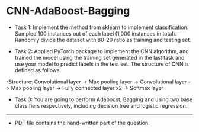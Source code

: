 # CNN-AdaBoost-Bagging

- Task 1:
Implement the method from sklearn to implement classification. Sampled 100 instances out of each label (1,000 instances in total). Randomly divide the dataset with 80-20 ratio as
training and testing set.

- Task 2:
Applied PyTorch package to implement the CNN algorithm, and trained the model using the training set generated in the last task and use your model to predict labels in the test set. The structure of CNN is defined as follows.

-Structure:
Convolutional layer -> Max pooling layer -> Convolutional layer - > Max pooling layer -> Fully
connected layer x2 -> Softmax layer

- Task 3: 
You are going to perform Adaboost, Bagging and using two base classifiers respectively, including decision tree and logistic regression.

-----------------------------------------------------------------------------------------------------------------
- PDF file contains the hand-written part of the question.
